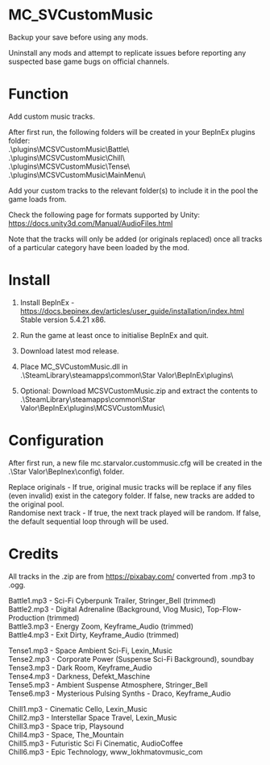 # MC_SVCustomMusic
  
Backup your save before using any mods.  
  
Uninstall any mods and attempt to replicate issues before reporting any suspected base game bugs on official channels.  
  
Function  
========  
Add custom music tracks.  
  
After first run, the following folders will be created in your BepInEx plugins folder:  
.\plugins\MCSVCustomMusic\Battle\  
.\plugins\MCSVCustomMusic\Chill\  
.\plugins\MCSVCustomMusic\Tense\  
.\plugins\MCSVCustomMusic\MainMenu\  
  
Add your custom tracks to the relevant folder(s) to include it in the pool the game loads from.  

Check the following page for formats supported by Unity: https://docs.unity3d.com/Manual/AudioFiles.html  
  
Note that the tracks will only be added (or originals replaced) once all tracks of a particular category have been loaded by the mod.  
  
Install  
=======  
1. Install BepInEx - https://docs.bepinex.dev/articles/user_guide/installation/index.html Stable version 5.4.21 x86.  
2. Run the game at least once to initialise BepInEx and quit.  
3. Download latest mod release.  
4. Place MC_SVCustomMusic.dll in .\SteamLibrary\steamapps\common\Star Valor\BepInEx\plugins\
   
5. Optional: Download MCSVCustomMusic.zip and extract the contents to .\SteamLibrary\steamapps\common\Star Valor\BepInEx\plugins\MCSVCustomMusic\

Configuration  
=============
After first run, a new file mc.starvalor.custommusic.cfg will be created in the .\Star Valor\BepInex\config\ folder.

Replace originals - If true, original music tracks will be replace if any files (even invalid) exist in the category folder.  If false, new tracks are added to the original pool.    
Randomise next track - If true, the next track played will be random.  If false, the default sequential loop through will be used.
  
Credits  
=======  
All tracks in the .zip are from https://pixabay.com/ converted from .mp3 to .ogg.
  
Battle1.mp3 - Sci-Fi Cyberpunk Trailer, Stringer_Bell (trimmed)  
Battle2.mp3 - Digital Adrenaline (Background, Vlog Music), Top-Flow-Production (trimmed)  
Battle3.mp3 - Energy Zoom, Keyframe_Audio (trimmed)  
Battle4.mp3 - Exit Dirty, Keyframe_Audio (trimmed)  
  
Tense1.mp3 - Space Ambient Sci-Fi, Lexin_Music  
Tense2.mp3 - Corporate Power (Suspense Sci-Fi Background), soundbay  
Tense3.mp3 - Dark Room, Keyframe_Audio  
Tense4.mp3 - Darkness, Defekt_Maschine  
Tense5.mp3 - Ambient Suspense Atmosphere, Stringer_Bell  
Tense6.mp3 - Mysterious Pulsing Synths - Draco, Keyframe_Audio  
   
Chill1.mp3 - Cinematic Cello, Lexin_Music  
Chill2.mp3 - Interstellar Space Travel, Lexin_Music  
Chill3.mp3 - Space trip, Playsound  
Chill4.mp3 - Space, The_Mountain  
Chill5.mp3 - Futuristic Sci Fi Cinematic, AudioCoffee  
Chill6.mp3 - Epic Technology, www_lokhmatovmusic_com  
